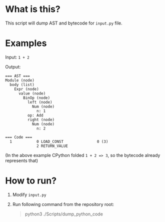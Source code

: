 # What is this?

This script will dump AST and bytecode for `input.py` file.

# Examples

Input: `1 + 2`

Output:

```
=== AST ===
Module (node)
  body (list)
    Expr (node)
      value (node)
        BinOp (node)
          left (node)
            Num (node)
              n: 1
          op: Add
          right (node)
            Num (node)
              n: 2

=== Code ===
  1           0 LOAD_CONST               0 (3)
              2 RETURN_VALUE
```

(In the above example CPython folded `1 + 2 => 3`, so the bytecode already represents that)

# How to run?

1. Modify `input.py`
2. Run following command from the repository root:

    > python3 ./Scripts/dump_python_code
